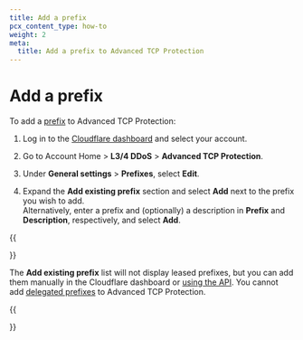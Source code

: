 ```yaml
---
title: Add a prefix
pcx_content_type: how-to
weight: 2
meta:
  title: Add a prefix to Advanced TCP Protection
---
```


# Add a prefix

To add a [prefix](/ddos-protection/tcp-protection/concepts/#prefixes) to Advanced TCP Protection:

1. Log in to the [Cloudflare dashboard](https://dash.cloudflare.com) and select your account.

2. Go to Account Home > **L3/4 DDoS** > **Advanced TCP Protection**.

3. Under **General settings** > **Prefixes**, select **Edit**.

4. Expand the **Add existing prefix** section and select **Add** next to the prefix you wish to add.<br>
Alternatively, enter a prefix and (optionally) a description in **Prefix** and **Description**, respectively, and select **Add**.

{{<Aside type="note" header="Note">}}

The **Add existing prefix** list will not display leased prefixes, but you can add them manually in the Cloudflare dashboard or [using the API](/ddos-protection/tcp-protection/api/). You cannot add [delegated prefixes](/byoip/concepts/prefix-delegations/) to Advanced TCP Protection.

{{</Aside>}}